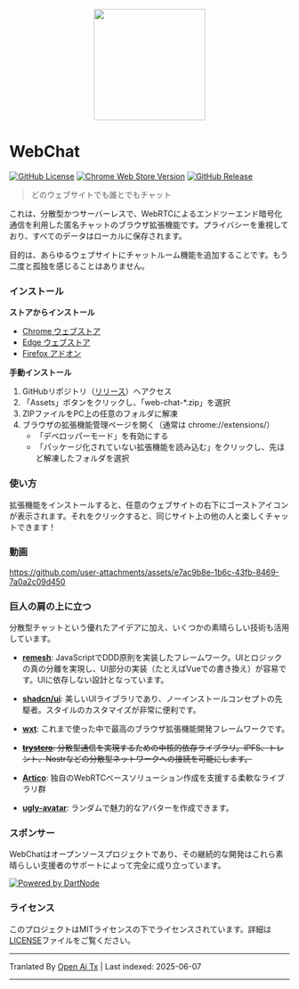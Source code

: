 <p align="center">
  <img src="https://github.com/molvqingtai/WebChat/blob/master/public/logo.png" width="200px"/>
</p>

# WebChat

[![GitHub License](https://img.shields.io/github/license/molvqingtai/WebChat)](https://github.com/molvqingtai/WebChat/blob/master/LICENSE) [![Chrome Web Store Version](https://img.shields.io/chrome-web-store/v/cpaedhbidlpnbdfegakhiamfpndhjpgf)](https://chromewebstore.google.com/detail/webchat/cpaedhbidlpnbdfegakhiamfpndhjpgf) [![GitHub Release](https://img.shields.io/github/v/release/molvqingtai/WebChat)](https://github.com/molvqingtai/WebChat/releases)

> どのウェブサイトでも誰とでもチャット

これは、分散型かつサーバーレスで、WebRTCによるエンドツーエンド暗号化通信を利用した匿名チャットのブラウザ拡張機能です。プライバシーを重視しており、すべてのデータはローカルに保存されます。

目的は、あらゆるウェブサイトにチャットルーム機能を追加することです。もう二度と孤独を感じることはありません。

### インストール

**ストアからインストール**

- [Chrome ウェブストア](https://chromewebstore.google.com/detail/webchat/cpaedhbidlpnbdfegakhiamfpndhjpgf)
- [Edge ウェブストア](https://microsoftedge.microsoft.com/addons/detail/mmfdplbomjjlgdffecapcpgjmhfhmiob)
- [Firefox アドオン](https://addons.mozilla.org/firefox/addon/webchat/)

**手動インストール**

1. GitHubリポジトリ（[リリース](https://github.com/molvqingtai/WebChat/releases)）へアクセス
2. 「Assets」ボタンをクリックし、「web-chat-*.zip」を選択
3. ZIPファイルをPC上の任意のフォルダに解凍
4. ブラウザの拡張機能管理ページを開く（通常は chrome://extensions/）
   - 「デベロッパーモード」を有効にする
   - 「パッケージ化されていない拡張機能を読み込む」をクリックし、先ほど解凍したフォルダを選択

### 使い方

拡張機能をインストールすると、任意のウェブサイトの右下にゴーストアイコンが表示されます。それをクリックすると、同じサイト上の他の人と楽しくチャットできます！

### 動画

https://github.com/user-attachments/assets/e7ac9b8e-1b6c-43fb-8469-7a0a2c09d450

### 巨人の肩の上に立つ

分散型チャットという優れたアイデアに加え、いくつかの素晴らしい技術も活用しています。

- **[remesh](https://github.com/remesh-js/remesh)**: JavaScriptでDDD原則を実装したフレームワーク。UIとロジックの真の分離を実現し、UI部分の実装（たとえばVueでの書き換え）が容易です。UIに依存しない設計となっています。

- **[shadcn/ui](https://ui.shadcn.com/)**: 美しいUIライブラリであり、ノーインストールコンセプトの先駆者。スタイルのカスタマイズが非常に便利です。

- **[wxt](https://wxt.dev/)**: これまで使った中で最高のブラウザ拡張機能開発フレームワークです。

- ~~**[trystero](https://github.com/dmotz/trystero)**: 分散型通信を実現するための中核的依存ライブラリ。IPFS、トレント、Nostrなどの分散型ネットワークへの接続を可能にします。~~
- **[Artico](https://github.com/matallui/artico)**: 独自のWebRTCベースソリューション作成を支援する柔軟なライブラリ群

- **[ugly-avatar](https://github.com/txstc55/ugly-avatar)**: ランダムで魅力的なアバターを作成できます。

### スポンサー

WebChatはオープンソースプロジェクトであり、その継続的な開発はこれら素晴らしい支援者のサポートによって完全に成り立っています。

[![Powered by DartNode](https://dartnode.com/branding/DN-Open-Source-sm.png)](https://dartnode.com "Powered by DartNode - Free VPS for Open Source")

### ライセンス

このプロジェクトはMITライセンスの下でライセンスされています。詳細は[LICENSE](https://github.com/molvqingtai/WebChat/blob/master/LICENSE)ファイルをご覧ください。

---

Tranlated By [Open Ai Tx](https://github.com/OpenAiTx/OpenAiTx) | Last indexed: 2025-06-07

---
